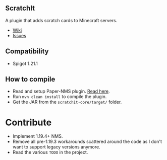 ## ScratchIt

A plugin that adds scratch cards to Minecraft servers.

- [Wiki](https://scratchit.devs.beer/)
- [Issues](https://github.com/PluginBugs/Issues-ScratchIt/issues)


## Compatibility

- Spigot 1.21.1

## How to compile

- Read and setup Paper-NMS plugin. [Read here](https://github.com/Alvinn8/paper-nms-maven-plugin).
- Run `mvn clean install` to compile the plugin.
- Get the JAR from the `scratchit-core/target/` folder.

# Contribute
- Implement 1.19.4+ NMS.
- Remove all pre-1.19.3 workarounds scattered around the code as I don't want to support legacy versions anymore.
- Read the various `TODO` in the project.
